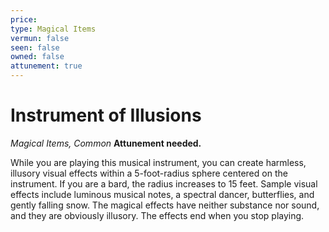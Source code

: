 ```yaml
---
price: 
type: Magical Items
vermun: false
seen: false
owned: false
attunement: true
---
```

# Instrument of Illusions

*Magical Items, Common* **Attunement needed.**

While you are playing this musical instrument, you can create harmless, illusory visual effects within a 5-foot-radius sphere centered on the instrument. If you are a bard, the radius increases to 15 feet. Sample visual effects include luminous musical notes, a spectral dancer, butterflies, and gently falling snow. The magical effects have neither substance nor sound, and they are obviously illusory. The effects end when you stop playing.